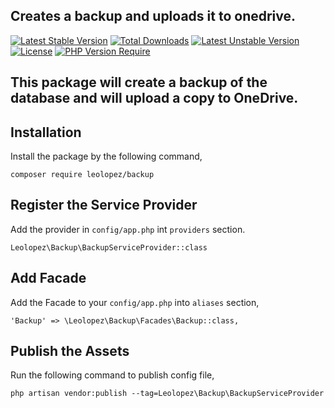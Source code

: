 ## Creates a backup and uploads it to onedrive.

[![Latest Stable Version](http://poser.pugx.org/leolopez/backup/v)](https://packagist.org/packages/leolopez/backup) 
[![Total Downloads](http://poser.pugx.org/leolopez/backup/downloads)](https://packagist.org/packages/leolopez/backup) 
[![Latest Unstable Version](http://poser.pugx.org/leolopez/backup/v/unstable)](https://packagist.org/packages/leolopez/backup) 
[![License](http://poser.pugx.org/leolopez/backup/license)](https://packagist.org/packages/leolopez/backup) 
[![PHP Version Require](http://poser.pugx.org/leolopez/backup/require/php)](https://packagist.org/packages/leolopez/backup)

## This package will create a backup of the database and will upload a copy to OneDrive.

## Installation

Install the package by the following command,

    composer require leolopez/backup
    
## Register the Service Provider

Add the provider in `config/app.php` int `providers` section.
    
    Leolopez\Backup\BackupServiceProvider::class
    
## Add Facade

Add the Facade to your `config/app.php` into `aliases` section,

    'Backup' => \Leolopez\Backup\Facades\Backup::class,

## Publish the Assets

Run the following command to publish config file,

    php artisan vendor:publish --tag=Leolopez\Backup\BackupServiceProvider
